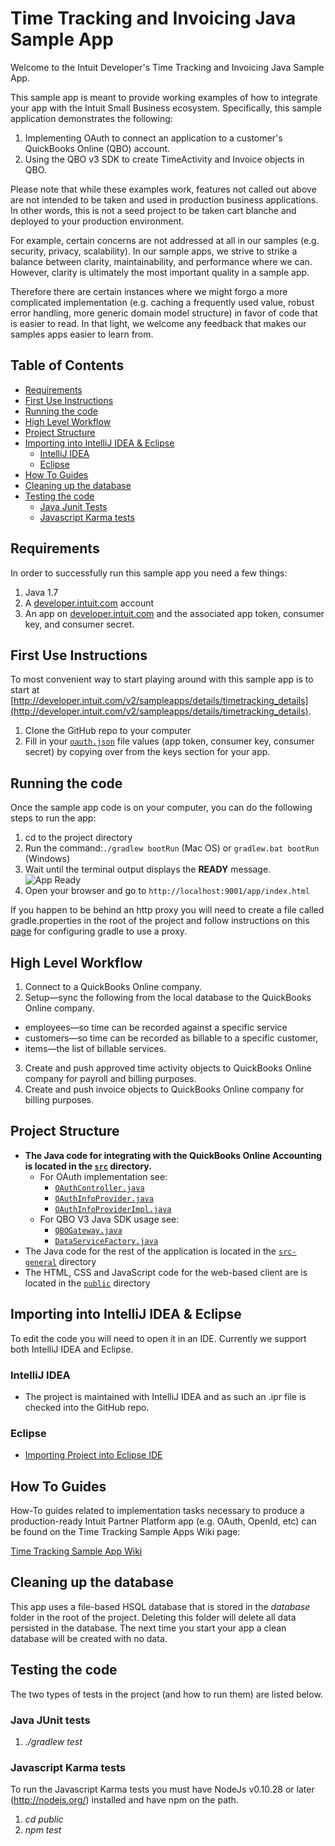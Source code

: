 Time Tracking and Invoicing Java Sample App
=====================================

Welcome to the Intuit Developer's Time Tracking and Invoicing Java Sample App. 

This sample app is meant to provide working examples of how to integrate your app with the Intuit Small Business ecosystem.  Specifically, this sample application demonstrates the following:

1. Implementing OAuth to connect an application to a customer's QuickBooks Online (QBO) account.
2. Using the QBO v3 SDK to create TimeActivity and Invoice objects in QBO.

Please note that while these examples work, features not called out above are not intended to be taken and used in production business applications. In other words, this is not a seed project to be taken cart blanche and deployed to your production environment.  

For example, certain concerns are not addressed at all in our samples (e.g. security, privacy, scalability). In our sample apps, we strive to strike a balance between clarity, maintainability, and performance where we can. However, clarity is ultimately the most important quality in a sample app.

Therefore there are certain instances where we might forgo a more complicated implementation (e.g. caching a frequently used value, robust error handling, more generic domain model structure) in favor of code that is easier to read. In that light, we welcome any feedback that makes our samples apps easier to learn from.

## Table of Contents

* [Requirements](#requirements)
* [First Use Instructions](#first-use-instructions)
* [Running the code](#running-the-code)
* [High Level Workflow](#high-level-workflow)
* [Project Structure](#project-structure)
* [Importing into IntelliJ IDEA & Eclipse](#importing-into-intellij-idea--eclipse)
  * [IntelliJ IDEA](#intellij-idea)
  * [Eclipse](#eclipse)
* [How To Guides](#how-to-guides)
* [Cleaning up the database](#cleaning-up-the-database)
* [Testing the code](#testing-the-code)
  * [Java Junit Tests](#java-junit-tests)
  * [Javascript Karma tests](#javascript-karma-tests)


## Requirements

In order to successfully run this sample app you need a few things:

1. Java 1.7
2. A [developer.intuit.com](http://developer.intuit.com) account
3. An app on [developer.intuit.com](http://developer.intuit.com) and the associated app token, consumer key, and consumer secret.
 
## First Use Instructions

To most convenient way to start playing around with this sample app is to start at [http://developer.intuit.com/v2/sampleapps/details/timetracking_details](http://developer.intuit.com/v2/sampleapps/details/timetracking_details).

1. Clone the GitHub repo to your computer
2. Fill in your [`oauth.json`](oauth.json) file values (app token, consumer key, consumer secret) by copying over from the keys section for your app.

## Running the code

Once the sample app code is on your computer, you can do the following steps to run the app:


1. cd to the project directory
2. Run the command:`./gradlew bootRun` (Mac OS) or `gradlew.bat bootRun` (Windows)
3. Wait until the terminal output displays the **READY** message.
![App Ready](https://github.com/IntuitDeveloper/SampleApp-TimeTracking_Invoicing-Java/wiki/images/App-Ready.png)
4. Open your browser and go to `http://localhost:9001/app/index.html`


If you happen to be behind an http proxy you will need to create a file called gradle.properties in the root of the project and follow instructions on this [page](http://www.gradle.org/docs/current/userguide/build_environment.html) for configuring gradle to use a proxy.

## High Level Workflow
1. Connect to a QuickBooks Online company.
2. Setup—sync the following from the local database to the QuickBooks Online company.
  - employees—so time can be recorded against a specific service
  - customers—so time can be recorded as billable to a specific customer, 
  - items—the list of billable services.
3. Create and push approved time activity objects to QuickBooks Online company for payroll and billing purposes.
4. Create and push invoice objects to QuickBooks Online company for billing purposes.

## Project Structure
* **The Java code for integrating with the QuickBooks Online Accounting is located in the [`src`](src) directory.**
    *  For OAuth implementation see:
        - [`OAuthController.java`](src/main/java/com/intuit/developer/sampleapp/timetracking/oauth/controllers/OAuthController.java)
        - [`OAuthInfoProvider.java`](src/main/java/com/intuit/developer/sampleapp/timetracking/oauth/OAuthInfoProvider.java)
        - [`OAuthInfoProviderImpl.java`](src/main/java/com/intuit/developer/sampleapp/timetracking/oauth/controllers/OAuthInfoProviderImpl.java)
    *  For QBO V3 Java SDK usage see:
        - [`QBOGateway.java`](src/main/java/com/intuit/developer/sampleapp/timetracking/qbo/QBOGateway.java)
        - [`DataServiceFactory.java`](src/main/java/com/intuit/developer/sampleapp/timetracking/qbo/DataServiceFactory.java)
* The Java code for the rest of the application is located in the [`src-general`](src-general) directory
* The HTML, CSS and JavaScript code for the web-based client are is located in the [`public`](public) directory

## Importing into IntelliJ IDEA & Eclipse

To edit the code you will need to open it in an IDE. Currently we support both IntelliJ IDEA and Eclipse.

### IntelliJ IDEA
  * The project is maintained with IntelliJ IDEA and as such an .ipr file is checked into the GitHub repo.

### Eclipse
  * [Importing Project into Eclipse IDE](https://github.com/IntuitDeveloper/SampleApp-TimeTracking_Invoicing-Java/wiki/Importing-Project-into-Eclipse-IDE)

## How To Guides

How-To guides related to implementation tasks necessary to produce a production-ready Intuit Partner Platform app (e.g. OAuth, OpenId, etc) can be found on the Time Tracking Sample Apps Wiki page:

[Time Tracking Sample App Wiki](https://github.com/IntuitPartnerPlatform/SampleApp-TimeTracking_Invoicing-Java/wiki)

## Cleaning up the database

This app uses a file-based HSQL database that is stored in the _database_ folder in the root of the project. Deleting
this folder will delete all data persisted in the database. The next time you start your app a clean database will be created
with no data.

## Testing the code
The two types of tests in the project (and how to run them) are listed below.

### Java JUnit tests
1. _./gradlew test_

### Javascript Karma tests
To run the Javascript Karma tests you must have NodeJs v0.10.28 or later (http://nodejs.org/) installed and have npm on the path.

1. _cd public_
2. _npm test_










    













